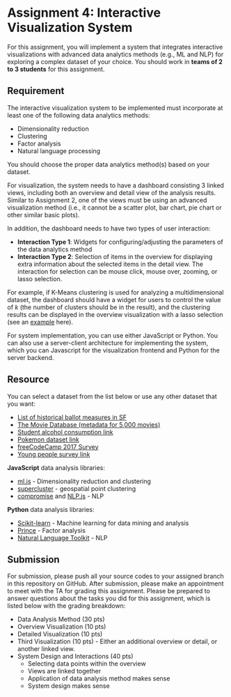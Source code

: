 # Assignment 4: Interactive Visualization System

For this assignment, you will implement a system that integrates interactive visualizations with advanced data analytics methods (e.g., ML and NLP) for exploring a complex dataset of your choice. You should work in __teams of 2 to 3 students__ for this assignment.


## Requirement
The interactive visualization system to be implemented must incorporate at least one of the following data analytics methods:

* Dimensionality reduction
* Clustering
* Factor analysis
* Natural language processing

You should choose the proper data analytics method(s) based on your dataset.

For visualization, the system needs to have a dashboard consisting 3 linked views, including both an overview and detail view of the analysis results. Similar to Assignment 2, one of the views must be using an advanced visualization method (i.e., it cannot be a scatter plot, bar chart, pie chart or other similar basic plots).

In addition, the dashboard needs to have two types of user interaction:

* __Interaction Type 1__: Widgets for configuring/adjusting the parameters of the data analytics method
* __Interaction Type 2__: Selection of items in the overview for displaying extra information about the selected items in the detail view. The interaction for selection can be mouse click, mouse over, zooming, or lasso selection.

For example, if K-Means clustering is used for analyzing a multidimensional dataset, the dashboard should have a widget for users to control the value of _k_ (the number of clusters should be in the result), and the clustering results can be displayed in the overview visualization with a lasso selection (see an [example](https://bl.ocks.org/skokenes/a85800be6d89c76c1ca98493ae777572) here).


For system implementation, you can use either JavaScript or Python. You can also use a server-client architecture for implementing the system, which you can Javascript for the visualization frontend and Python for the server backend.

## Resource

You can select a dataset from the list below or use any other dataset that you want:

* [List of historical ballot measures in SF](https://data.sfgov.org/City-Management-and-Ethics/List-of-Historical-Ballot-Measures/xzie-ixjw)
* [The Movie Database (metadata for 5,000 movies)](https://www.kaggle.com/tmdb/tmdb-movie-metadata)
* [Student alcohol consumption link](https://www.kaggle.com/uciml/student-alcohol-consumption)
* [Pokemon dataset link](https://www.kaggle.com/alopez247/pokemon)
* [freeCodeCamp 2017 Survey](https://www.kaggle.com/fccuser/the-freecodecamp-2017-new-coder-survey)
* [Young people survey link](https://www.kaggle.com/miroslavsabo/young-people-survey)


__JavaScript__ data analysis libraries:
* [ml.js](https://github.com/mljs/ml) - Dimensionality reduction and clustering
* [supercluster](https://github.com/mapbox/supercluster) - geospatial point clustering
* [compromise](https://github.com/spencermountain/compromise) and [NLP.js](https://github.com/axa-group/nlp.js) - NLP

__Python__ data analysis libraries: 
* [Scikit-learn](https://scikit-learn.org/) - Machine learning for data mining and analysis
* [Prince](https://github.com/MaxHalford/Prince) - Factor analysis
* [Natural Language Toolkit](https://www.nltk.org/) - NLP

## Submission
For submission, please push all your source codes to your assigned branch in this repository on GitHub.
After submission, please make an appointment to meet with the TA for grading this assignment. Please be prepared to answer questions about the tasks you did for this assignment, which is listed below with the grading breakdown: 

* Data Analysis Method (30 pts)
* Overview Visualization (10 pts)
* Detailed Visualization (10 pts)
* Third Visualization (10 pts) - Either an additional overview or detail, or another linked view.
* System Design and Interactions (40 pts)
  * Selecting data points within the overview
  * Views are linked together
  * Application of data analysis method makes sense
  * System design makes sense